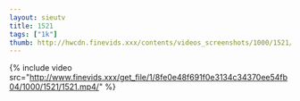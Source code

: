 ```yaml
--- 
layout: sieutv
title: 1521
tags: ["1k"]
thumb: http://hwcdn.finevids.xxx/contents/videos_screenshots/1000/1521/preview.mp4.jpg
---
```

{% include video src="http://www.finevids.xxx/get_file/1/8fe0e48f691f0e3134c34370ee54fb04/1000/1521/1521.mp4/" %} 
